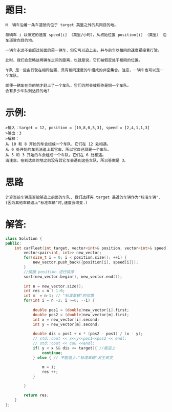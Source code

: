 # 题目:
    N  辆车沿着一条车道驶向位于 target 英里之外的共同目的地。

    每辆车 i 以恒定的速度 speed[i] （英里/小时），从初始位置 position[i] （英里） 沿车道驶向目的地。

    一辆车永远不会超过前面的另一辆车，但它可以追上去，并与前车以相同的速度紧接着行驶。

    此时，我们会忽略这两辆车之间的距离，也就是说，它们被假定处于相同的位置。

    车队 是一些由行驶在相同位置、具有相同速度的车组成的非空集合。注意，一辆车也可以是一个车队。

    即便一辆车在目的地才赶上了一个车队，它们仍然会被视作是同一个车队。
    会有多少车队到达目的地?

# 示例:
    >输入：target = 12, position = [10,8,0,5,3], speed = [2,4,1,1,3]
    >输出：3
    >解释：
    从 10 和 8 开始的车会组成一个车队，它们在 12 处相遇。
    从 0 处开始的车无法追上其它车，所以它自己就是一个车队。
    从 5 和 3 开始的车会组成一个车队，它们在 6 处相遇。
    请注意，在到达目的地之前没有其它车会遇到这些车队，所以答案是 3。

# 思路
    计算当前车辆是否能够追上前面的车队, 我们选择离 target 最近的车辆作为"标准车辆". (因为其他车辆追上"标准车辆"时,速度会改变.)

# 解答:
```c++
class Solution {
public:
    int carFleet(int target, vector<int>& position, vector<int>& speed) {
        vector<pair<int, int>> new_vector;
        for(size_t i = 0; i < position.size(); ++i) {
            new_vector.push_back({position[i], speed[i]});
        }
        //按照 position 进行排序
        sort(new_vector.begin(), new_vector.end());
         
        int n = new_vector.size();
        int res = n ? 1:0;
        int m  = n-1; // "标准车辆"的位置
        for(int i = n -2; i >=0; --i) {
            
            double pos1 = (double)new_vector[i].first;
            double pos2 = (double)new_vector[m].first;
            int x = new_vector[i].second;
            int y = new_vector[m].second; 
            
            double dis = pos1 + x * (pos2 - pos1) / (x - y);
            // std::cout << x<<y<<pos1<<pos2 << endl;
            // std::cout << cou <<endl;
            if( y < x && dis <= target){ //能追上
                continue;
            } else { // 不能追上."标准车辆"发生改变
                
                m = i;
                res ++;
            }

        }

        return res;
    }
};
```

